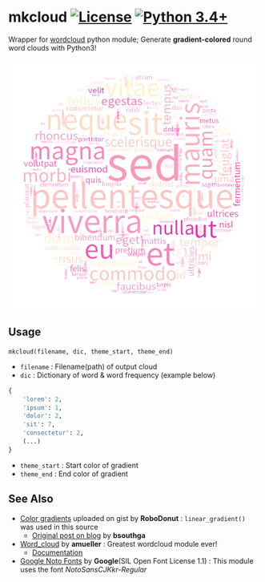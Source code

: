 # mkcloud [![License](https://img.shields.io/badge/Licence-MIT-green.svg)](./LICENSE) [![Python 3.4+](https://img.shields.io/badge/python-3.4+-blue.svg)](https://docs.python.org/3/)

Wrapper for [wordcloud](https://github.com/amueller/word_cloud) python module; Generate **gradient-colored** round word clouds with Python3!

<img src='./lorem-ipsum.png' width="500px"/>

## Usage
```
mkcloud(filename, dic, theme_start, theme_end)
```
- `filename` : Filename(path) of output cloud
- `dic` : Dictionary of word & word frequency (example below)
```python
{
    'lorem': 2, 
    'ipsum': 1, 
    'dolor': 2, 
    'sit': 7, 
    'consectetur': 2, 
    (...)
}
```
- `theme_start` : Start color of gradient
- `theme_end` : End color of gradient

## See Also
- [Color gradients](https://gist.github.com/RoboDonut/83ec5909621a6037f275799032e97563) uploaded on gist by **RoboDonut** : `linear_gradient()` was used in this source
    * [Original post on blog](https://github.com/bsouthga/blog/blob/master/public/posts/color-gradients-with-python.md) by **bsouthga**
- [Word_cloud](https://github.com/amueller/word_cloud) by **amueller** : Greatest wordcloud module ever!
    * [Documentation](http://amueller.github.io/word_cloud/)
- [Google Noto Fonts](https://www.google.com/get/noto/) by **Google**(SIL Open Font License 1.1) : This module uses the font *NotoSansCJKkr-Regular*
